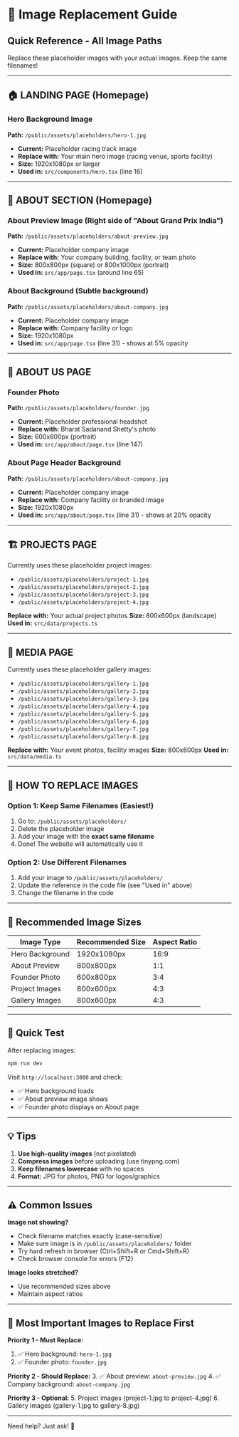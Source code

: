 # 📸 Image Replacement Guide

## Quick Reference - All Image Paths

Replace these placeholder images with your actual images. Keep the same filenames!

---

## 🏠 LANDING PAGE (Homepage)

### Hero Background Image
**Path:** `/public/assets/placeholders/hero-1.jpg`
- **Current:** Placeholder racing track image
- **Replace with:** Your main hero image (racing venue, sports facility)
- **Size:** 1920x1080px or larger
- **Used in:** `src/components/Hero.tsx` (line 16)

---

## 📖 ABOUT SECTION (Homepage)

### About Preview Image (Right side of "About Grand Prix India")
**Path:** `/public/assets/placeholders/about-preview.jpg`
- **Current:** Placeholder company image
- **Replace with:** Your company building, facility, or team photo
- **Size:** 800x800px (square) or 800x1000px (portrait)
- **Used in:** `src/app/page.tsx` (around line 65)

### About Background (Subtle background)
**Path:** `/public/assets/placeholders/about-company.jpg`
- **Current:** Placeholder company image
- **Replace with:** Company facility or logo
- **Size:** 1920x1080px
- **Used in:** `src/app/page.tsx` (line 31) - shows at 5% opacity

---

## 👔 ABOUT US PAGE

### Founder Photo
**Path:** `/public/assets/placeholders/founder.jpg`
- **Current:** Placeholder professional headshot
- **Replace with:** Bharat Sadanand Shetty's photo
- **Size:** 600x800px (portrait)
- **Used in:** `src/app/about/page.tsx` (line 147)

### About Page Header Background
**Path:** `/public/assets/placeholders/about-company.jpg`
- **Current:** Placeholder company image
- **Replace with:** Company facility or branded image
- **Size:** 1920x1080px
- **Used in:** `src/app/about/page.tsx` (line 31) - shows at 20% opacity

---

## 🏗️ PROJECTS PAGE

Currently uses these placeholder project images:
- `/public/assets/placeholders/project-1.jpg`
- `/public/assets/placeholders/project-2.jpg`
- `/public/assets/placeholders/project-3.jpg`
- `/public/assets/placeholders/project-4.jpg`

**Replace with:** Your actual project photos
**Size:** 800x600px (landscape)
**Used in:** `src/data/projects.ts`

---

## 📸 MEDIA PAGE

Currently uses these placeholder gallery images:
- `/public/assets/placeholders/gallery-1.jpg`
- `/public/assets/placeholders/gallery-2.jpg`
- `/public/assets/placeholders/gallery-3.jpg`
- `/public/assets/placeholders/gallery-4.jpg`
- `/public/assets/placeholders/gallery-5.jpg`
- `/public/assets/placeholders/gallery-6.jpg`
- `/public/assets/placeholders/gallery-7.jpg`
- `/public/assets/placeholders/gallery-8.jpg`

**Replace with:** Your event photos, facility images
**Size:** 800x600px
**Used in:** `src/data/media.ts`

---

## 🎯 HOW TO REPLACE IMAGES

### Option 1: Keep Same Filenames (Easiest!)
1. Go to: `/public/assets/placeholders/`
2. Delete the placeholder image
3. Add your image with the **exact same filename**
4. Done! The website will automatically use it

### Option 2: Use Different Filenames
1. Add your image to `/public/assets/placeholders/`
2. Update the reference in the code file (see "Used in" above)
3. Change the filename in the code

---

## 📐 Recommended Image Sizes

| Image Type | Recommended Size | Aspect Ratio |
|-----------|------------------|--------------|
| Hero Background | 1920x1080px | 16:9 |
| About Preview | 800x800px | 1:1 |
| Founder Photo | 600x800px | 3:4 |
| Project Images | 800x600px | 4:3 |
| Gallery Images | 800x600px | 4:3 |

---

## 🚀 Quick Test

After replacing images:
```bash
npm run dev
```

Visit `http://localhost:3000` and check:
- ✅ Hero background loads
- ✅ About preview image shows
- ✅ Founder photo displays on About page

---

## 💡 Tips

1. **Use high-quality images** (not pixelated)
2. **Compress images** before uploading (use tinypng.com)
3. **Keep filenames lowercase** with no spaces
4. **Format:** JPG for photos, PNG for logos/graphics

---

## ⚠️ Common Issues

**Image not showing?**
- Check filename matches exactly (case-sensitive)
- Make sure image is in `/public/assets/placeholders/` folder
- Try hard refresh in browser (Ctrl+Shift+R or Cmd+Shift+R)
- Check browser console for errors (F12)

**Image looks stretched?**
- Use recommended sizes above
- Maintain aspect ratios

---

## 📍 Most Important Images to Replace First

**Priority 1 - Must Replace:**
1. ✅ Hero background: `hero-1.jpg`
2. ✅ Founder photo: `founder.jpg`

**Priority 2 - Should Replace:**
3. ✅ About preview: `about-preview.jpg`
4. ✅ Company background: `about-company.jpg`

**Priority 3 - Optional:**
5. Project images (project-1.jpg to project-4.jpg)
6. Gallery images (gallery-1.jpg to gallery-8.jpg)

---

Need help? Just ask! 🙌




